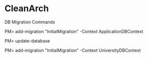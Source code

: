 # CleanArch

DB Migration Commands

PM> add-migration "InitialMigration" -Context ApplicationDBContext

PM> update-database

PM> add-migration "InitialMigration" -Context UniversityDBContext